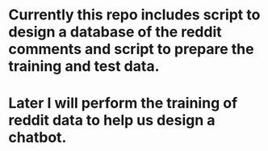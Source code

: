 # Currently this repo includes script to design a database of the reddit comments and script to prepare the training and test data.
# Later I will perform the training of reddit data to help us design a chatbot.
